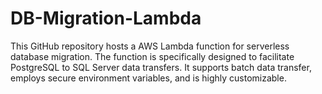 # DB-Migration-Lambda
This GitHub repository hosts a AWS Lambda function for serverless database migration. The function is specifically designed to facilitate PostgreSQL to SQL Server data transfers. It supports batch data transfer, employs secure environment variables, and is highly customizable.
